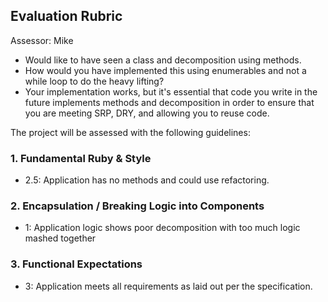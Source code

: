 ## Evaluation Rubric

Assessor: Mike

* Would like to have seen a class and decomposition using methods.
* How would you have implemented this using enumerables and not a while loop
to do the heavy lifting?
* Your implementation works, but it's essential that code you write in the
future implements methods and decomposition in order to ensure that you
are meeting SRP, DRY, and allowing you to reuse code.

The project will be assessed with the following guidelines:

### 1. Fundamental Ruby & Style

* 2.5: Application has no methods and could use refactoring.

### 2. Encapsulation / Breaking Logic into Components

* 1: Application logic shows poor decomposition with too much logic mashed together

### 3. Functional Expectations

* 3: Application meets all requirements as laid out per the specification.

